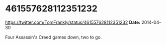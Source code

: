 # 461557628112351232
https://twitter.com/TomFrankly/status/461557628112351232
**Date:** 2014-04-30

Four Assassin's Creed games down, two to go.
